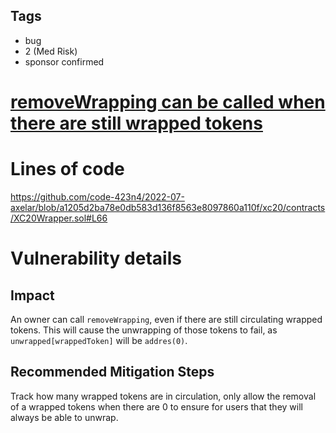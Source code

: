 ## Tags

- bug
- 2 (Med Risk)
- sponsor confirmed

# [removeWrapping can be called when there are still wrapped tokens](https://github.com/code-423n4/2022-07-axelar-findings/issues/23) 

# Lines of code

https://github.com/code-423n4/2022-07-axelar/blob/a1205d2ba78e0db583d136f8563e8097860a110f/xc20/contracts/XC20Wrapper.sol#L66


# Vulnerability details

## Impact
An owner can call `removeWrapping`, even if there are still circulating wrapped tokens. This will cause the unwrapping of those tokens to fail, as `unwrapped[wrappedToken]` will be `addres(0)`.

## Recommended Mitigation Steps
Track how many wrapped tokens are in circulation, only allow the removal of a wrapped tokens when there are 0 to ensure for users that they will always be able to unwrap.